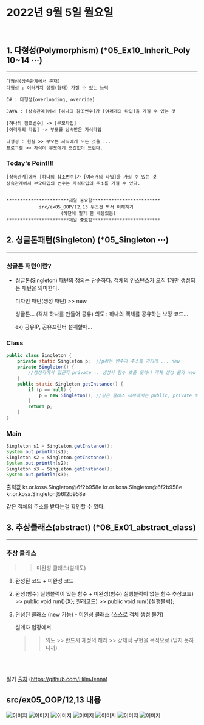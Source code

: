 # 2022년 9월 5일 월요일
<br>


## 1. 다형성(Polymorphism)  (*05_Ex10_Inherit_Poly 10~14 ···)
---
    다형성(상속관계에서 존재)
    다형성 : 여러가지 성질(형태) 가질 수 있는 능력

    C# : 다형성(overloading, override)

    JAVA : [상속관계]에서 [하나의 참조변수]가 [여러개의 타입]을 가질 수 있는 것

    [하나의 참조변수] -> [부모타입]
    [여러개의 타입] -> 부모를 상속받은 자식타입

    다형성 : 현실 >> 부모는 자식에게 모든 것을 ...
    프로그램 >> 자식이 부모에게 조건없이 드린다.

### Today's Point!!!
    [상속관계]에서 [하나의 참조변수]가 [여러개의 타입]을 가질 수 있는 것
    상속관계에서 부모타입의 변수는 자식타입의 주소를 가질 수 있다.

    
    ***********************제일 중요함*************************
                src/ex05_OOP/12,13 무조건 봐서 이해하기 
                        (하단에 필기 한 내용있음)
    ***********************제일 중요함*************************




## 2. 싱글톤패턴(Singleton)  (*05_Singleton ···)
---

### 싱글톤 패턴이란?
- 싱글톤(Singleton) 패턴의 정의는 단순하다. 객체의 인스턴스가 오직 1개만 생성되는 패턴을 의미한다.

    디자인 패턴(생성 패턴) >> new

    싱글톤... (객체 하나를 만들어 공유)
    의도 : 하나의 객체를 공유하는 보장 코드...

    ex) 공유IP, 공유프린터 설계할때...

### Class
```java
public class Singleton {
	private static Singleton p;  //p라는 변수가 주소를 가지게 ... new
	private Singleton() {
		//생성자에서 접근자 private .. 생성사 함수 호출 못하니 객체 생성 불가 new ...
	}
	public static Singleton getInstance() {
		if (p == null) {
			p = new Singleton(); //같은 클래스 내부에서는 public, private 보여요 
		}
		return p;
	}
}
```
### Main
```java
Singleton s1 = Singleton.getInstance();
System.out.println(s1);
Singleton s2 = Singleton.getInstance();
System.out.println(s2);
Singleton s3 = Singleton.getInstance();
System.out.println(s3);
```
출력값
    kr.or.kosa.Singleton@6f2b958e
    kr.or.kosa.Singleton@6f2b958e
    kr.or.kosa.Singleton@6f2b958e

같은 객체의 주소를 받다는걸 확인할 수 있다.


## 3. 추상클래스(abstract)    (*06_Ex01_abstract_class)
---
### 추상 클래스
>> 미완성 클래스(설계도)

1. 완성된 코드 + 미완성 코드
2. 완성(함수) 실행블럭이 있는 함수 + 미완성(함수) 실행블럭이 없는 함수
추상코드) >> public void run(){X};
원래코드) >> public void run(){실행블럭};
3. 완성된 클래스 (new 가능) - 미완성 클래스 (스스로 객체 생성 불가)

    설계자 입장에서
    >>의도 >> 반드시 재정의 해라 >> 강제적 구현을 목적으로 (믿지 못하니까)


<br><br>

필기 [출처](https://github.com/HiImJenna) (https://github.com/HiImJenna)
## src/ex05_OOP/12,13 내용
![이미지](src/0001.jpg)
![이미지](src/0002.jpg)
![이미지](src/0003.jpg)
![이미지](src/0004.jpg)
![이미지](src/0005.jpg)
![이미지](src/0006.jpg)
![이미지](src/0007.jpg)